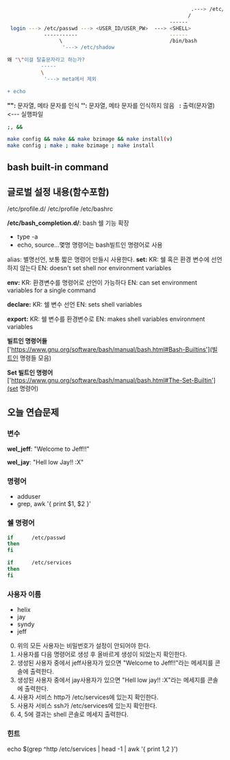 ```bash                                                            
                                                            .---> /etc/shells <--- # chsh -l
                                                           /
                                                     ------
 login ---> /etc/passwd ---> <USER_ID/USER_PW>  ---> <SHELL>
            -----------                              ------
                 \                                   /bin/bash
                  '---> /etc/shadow

```

```bash
왜 "\"이걸 탈출문자라고 하는가?
           -----
           \
            '---> meta에서 제외                  

+ echo
```

__"":__ 문자열, 메타 문자를 인식
__'':__ 문자열, 메타 문자를 인식하지 않음
__``` ```:__ 출력(문자열) <--- 실행파일         


```bash
;, &&

make config && make && make bzimage && make install(v)
make config ; make ; make bzimage ; make install
```

## bash built-in command


글로벌 설정 내용(함수포함)
----------------

/etc/profile.d/
/etc/profile
/etc/bashrc

__/etc/bash_completion.d/__: bash 쉘 기능 확장

- type -a <command>
- echo, source...몇명 명령어는 bash빌트인 명령어로 사용

alias:
    별명선언, 보통 짧은 명령어 만들시 사용한다.
__set:__
    KR: 쉘 혹은 환경 변수에 선언하지 않는다
    EN: doesn't set shell nor environment variables

__env:__
    KR: 환경변수를 명령어로 선언이 가능하다
    EN: can set environment variables for a single command

__declare:__
    KR: 쉘 변수 선언
    EN: sets shell variables

__export:__
    KR: 쉘 변수를 환경변수로
    EN: makes shell variables environment variables

**빌트인 명령어들**
['https://www.gnu.org/software/bash/manual/bash.html#Bash-Builtins'](빌트인 명령들 모음)

**Set 빌트인 명령어**
['https://www.gnu.org/software/bash/manual/bash.html#The-Set-Builtin'](set 명령어)


## 오늘 연습문제

### 변수

__wel_jeff__: "Welcome to Jeff!!"

__wel_jay__: "Hell low Jay!! :X"

### 명령어

* adduser
* grep, awk '{ print $1, $2 }'

### 쉘 명령어
```bash
if      /etc/passwd
then
fi

if      /etc/services
then
fi
```
### 사용자 이름

- helix
- jay
- syndy
- jeff

0. 위의 모든 사용자는 비밀번호가 설정이 안되어야 한다.
1. 사용자를 다음 명령어로 생성 후 올바르게 생성이 되었는지 확인한다.
2. 생성된 사용자 중에서 jeff사용자가 있으면 "Welcome to Jeff!!"라는 메세지를 콘솔에 출력한다.
3. 생성된 사용자 중에서 jay사용자가 있으면 "Hell low jay!! :X"라는 메세지를 콘솔에 출력한다.
4. 사용자 서비스 http가 /etc/services에 있는지 확인한다.
5. 사용자 서비스 ssh가 /etc/services에 있는지 확인한다.
6. 4, 5에 결과는 shell 콘솔로 메세지 출력한다.

### 힌트

echo $(grep ^http /etc/services | head -1 | awk '{ print $1,$2 }')
